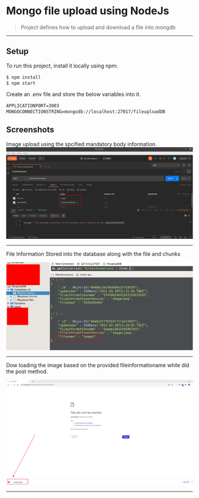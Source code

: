 
# Mongo file upload using NodeJs
> Project defines how to upload and download a file into mongdb 
<hr>


## Setup
To run this project, install it locally using npm:

``` 
$ npm install
$ npm start
```
Create an .env file and store the below variables into it.
``` 
APPLICATIONPORT=3003
MONGOCONNECTIONSTRING=mongodb://localhost:27017/fileuploadDB
```

## Screenshots
Image upload using the spcified mandatory body information.
![Image upload](./screenshots/filetoupload.png)
<hr>
File Information Stored into the database along with the file and chunks

![Image Saved in DB](./screenshots/filesavedindb.png)
<hr>
Dow loading the image based on the provided fileinformationame while did the post method.

![Image Download](./screenshots/Downloadedfile.png)
<hr>
